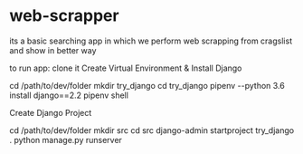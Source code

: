 # web-scrapper
its a basic searching app in which we perform web scrapping from cragslist
and show in better way 

to run app:
clone it 
Create Virtual Environment & Install Django

cd /path/to/dev/folder
mkdir try_django
cd try_django
pipenv --python 3.6 install django==2.2
pipenv shell

Create Django Project

cd /path/to/dev/folder
mkdir src
cd src
django-admin startproject try_django .
python manage.py runserver
